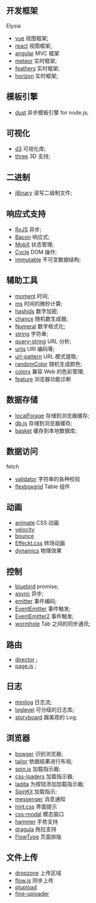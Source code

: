 ## 开发框架

Elysia

- [vue](https://github.com/vuejs/vue) 视图框架;
- [react](https://github.com/facebook/react) 视图框架;
- [angular](https://github.com/angular/angular.js) MVC 框架
- [meteor](https://github.com/meteor/meteor) 实时框架;
- [feathers](https://github.com/feathersjs/feathers) 实时框架;
- [horizon](https://github.com/rethinkdb/horizon) 实时框架;


## 模板引擎

- [dust](https://github.com/linkedin/dustjs/) 异步模板引擎 for node.js;


## 可视化

- [d3](https://github.com/d3/d3) 可视化库;
- [three](https://github.com/mrdoob/three.js) 3D 支持;


## 二进制

- [jBinary](https://github.com/jDataView/jBinary) 读写二级制文件;


## 响应式支持

- [RxJS](https://github.com/Reactive-Extensions/RxJS) 异步;
- [Bacon](https://github.com/baconjs/bacon.js) 响应式;
- [MobX](https://github.com/mobxjs/mobx) 状态管理;
- [Cycle](https://github.com/cyclejs/cyclejs/) DOM 操作;
- [immutable](https://github.com/facebook/immutable-js) 不可变数据结构;


## 辅助工具

- [moment](https://github.com/moment/moment) 时间;
- [ms](https://github.com/zeit/ms) 时间的微秒计算;
- [hashids](https://github.com/ivanakimov/hashids.js) 数字加密;
- [chance](https://github.com/chancejs/chancejs) 随机数生成器;
- [Numeral](https://github.com/adamwdraper/Numeral-js) 数字格式化;
- [string](https://github.com/jprichardson/string.js) 字符串;
- [query-string](https://github.com/sindresorhus/query-string) URL 分析;
- [urijs](https://github.com/medialize/URI.js/) URI 编码等;
- [url-pattern](https://github.com/snd/url-pattern) URL 模式提取;
- [randomColor](https://github.com/davidmerfield/randomColor) 随机生成颜色;
- [colors](https://github.com/mrmrs/colors) 兼容 Web 的色彩管理;
- [feature](https://github.com/viljamis/feature.js) 浏览器功能诊断


## 数据存储

- [localForage](https://github.com/localForage/localForage) 存储到浏览器缓存;
- [db.js](https://github.com/aaronpowell/db.js/) 存储到浏览器缓存;
- [basket](https://github.com/addyosmani/basket.js) 缓存到本地数据库;


## 数据访问

fetch

- [validator](https://github.com/chriso/validator.js) 字符串的各种校验
- [flexboxgrid](https://github.com/kristoferjoseph/flexboxgrid/) Table 组件


## 动画

- [animate](https://github.com/daneden/animate.css) CSS 动画
- [velocity](https://github.com/julianshapiro/velocity)
- [bounce](https://github.com/tictail/bounce.js)
- [Effeckt.css](https://github.com/h5bp/Effeckt.css) 转场动画
- [dynamics](https://github.com/michaelvillar/dynamics.js) 物理效果



## 控制

- [bluebird](https://github.com/petkaantonov/bluebird/) promise;
- [async](https://github.com/caolan/async) 异步;
- [emitter](https://github.com/facebook/emitter) 事件编码;
- [EventEmitter](https://github.com/Olical/EventEmitter) 事件触发;
- [EventEmitter2](https://github.com/asyncly/EventEmitter2) 事件触发;
- [wormhole](https://github.com/RubaXa/wormhole) Tab 之间的同步通讯;


## 路由

- [director](https://github.com/flatiron/director) ;
- [page.js](https://github.com/visionmedia/page.js) ;


## 日志

- [minilog](https://github.com/mixu/minilog) 日志流;
- [loglevel](https://github.com/pimterry/loglevel) 可分级的日志库;
- [storyboard](https://github.com/guigrpa/storyboard) 跟美观的 Log;


## 浏览器

- [bowser](https://github.com/ded/bowser) 识别浏览器;
- [tailor](https://github.com/zalando/tailor) 依据结果进行布局;
- [spin.js](https://github.com/fgnass/spin.js) 加载指示器;
- [css-loaders](https://github.com/lukehaas/css-loaders) 加载指示器;
- [ladda](http://lab.hakim.se/ladda/) 为按钮添加加载指示器;
- [SpinKit](https://github.com/tobiasahlin/SpinKit) 加载指示;
- [messenger](https://github.com/HubSpot/messenger) 消息通知
- [hint.css](https://github.com/chinchang/hint.css) 界面提示
- [css-modal](https://github.com/drublic/css-modal) 模态窗口
- [hammer](https://github.com/hammerjs/hammer.js) 手势支持
- [dragula](https://github.com/bevacqua/dragula/) 拖拉支持
- [FlowType](https://github.com/simplefocus/FlowType.JS) 页面排版


## 文件上传

- [dropzone](https://github.com/enyo/dropzone) 上传区域
- [flow.js](https://github.com/flowjs/flow.js) 同步上传
- [plupload](https://github.com/moxiecode/plupload)
- [fine-uploader](https://github.com/FineUploader/fine-uploader)

